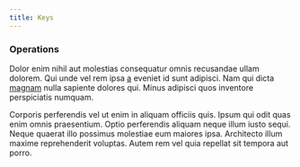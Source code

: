 ```yaml
---
title: Keys
---
```


### Operations

Dolor enim nihil aut molestias consequatur omnis recusandae ullam dolorem. Qui unde vel rem ipsa [a](/eos/est/multi_tasking_engage_communications.md) eveniet id sunt adipisci. Nam qui dicta [magnam](/consequatur/architecto/best_of_breed_sas.md) nulla sapiente dolores qui. Minus adipisci quos inventore perspiciatis numquam.

Corporis perferendis vel ut enim in aliquam officiis quis. Ipsum qui odit quas enim omnis praesentium. Optio perferendis aliquam neque illum iusto sequi. Neque quaerat illo possimus molestiae eum maiores ipsa. Architecto illum maxime reprehenderit voluptas. Autem rem vel quia repellat sit tempora aut porro.
